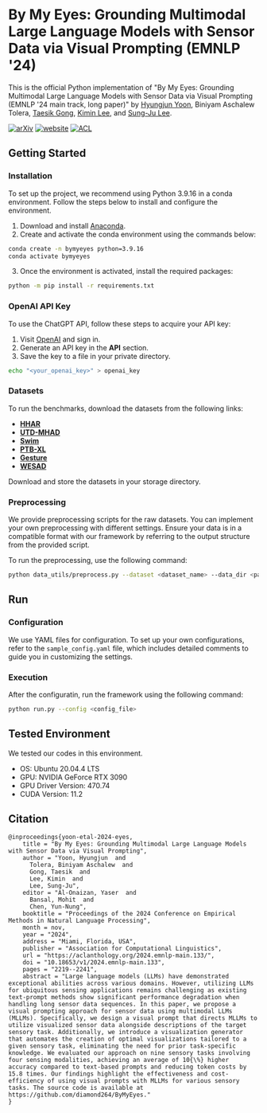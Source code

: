 # By My Eyes: Grounding Multimodal Large Language Models with Sensor Data via Visual Prompting (EMNLP '24)
This is the official Python implementation of "By My Eyes: Grounding Multimodal Large Language Models with Sensor Data via Visual Prompting (EMNLP '24 main track, long paper)" by 
[Hyungjun Yoon](https://hjyoon.com/), 
Biniyam Aschalew Tolera, 
[Taesik Gong](https://taesikgong.com/), 
[Kimin Lee](https://sites.google.com/view/kiminlee), and 
[Sung-Ju Lee](https://sites.google.com/site/wewantsj/).

[![arXiv](https://img.shields.io/badge/arXiv-2407.10385-b31b1b.svg)](https://arxiv.org/abs/2407.10385) [![website](https://img.shields.io/badge/website-f9dc08.svg)](https://nmsl.kaist.ac.kr/projects/bymyeyes/) [![ACL](https://img.shields.io/badge/ACLAnthology-ed1c24.svg)](https://aclanthology.org/2024.emnlp-main.133/)

## Getting Started

### Installation

To set up the project, we recommend using Python 3.9.16 in a conda environment.
Follow the steps below to install and configure the environment.

1. Download and install [Anaconda](https://www.anaconda.com/).
2. Create and activate the conda environment using the commands below:

```bash
conda create -n bymyeyes python=3.9.16
conda activate bymyeyes
```

3. Once the environment is activated, install the required packages:

```bash
python -m pip install -r requirements.txt
```

### OpenAI API Key

To use the ChatGPT API, follow these steps to acquire your API key:

1. Visit [OpenAI](https://platform.openai.com/) and sign in.
2. Generate an API key in the **API** section.
3. Save the key to a file in your private directory.

```bash
echo "<your_openai_key>" > openai_key
```

### Datasets

To run the benchmarks, download the datasets from the following links:

- **[HHAR](https://archive.ics.uci.edu/dataset/344/heterogeneity+activity+recognition)**
- **[UTD-MHAD](https://personal.utdallas.edu/~kehtar/UTD-MHAD.html)**
- **[Swim](https://github.com/brunnergino/swimming-recognition-lap-counting)**
- **[PTB-XL](https://physionet.org/content/ptb-xl/1.0.3/)**
- **[Gesture](https://data.mendeley.com/datasets/ckwc76xr2z/2)**
- **[WESAD](https://archive.ics.uci.edu/dataset/465/wesad+wearable+stress+and+affect+detection)**

Download and store the datasets in your storage directory.

### Preprocessing

We provide preprocessing scripts for the raw datasets. You can implement your own preprocessing with different settings. Ensure your data is in a compatible format with our framework by referring to the output structure from the provided script.

To run the preprocessing, use the following command:

```bash
python data_utils/preprocess.py --dataset <dataset_name> --data_dir <path_to_raw_data_directory> --out_dir <path_to_processed_data_directory>
```

## Run

### Configuration

We use YAML files for configuration. To set up your own configurations, refer to the `sample_config.yaml` file, which includes detailed comments to guide you in customizing the settings.

### Execution

After the configuratin, run the framework using the following command:

```bash
python run.py --config <config_file>
```

## Tested Environment

We tested our codes in this environment.

- OS: Ubuntu 20.04.4 LTS
- GPU: NVIDIA GeForce RTX 3090
- GPU Driver Version: 470.74
- CUDA Version: 11.2

## Citation

```
@inproceedings{yoon-etal-2024-eyes,
    title = "By My Eyes: Grounding Multimodal Large Language Models with Sensor Data via Visual Prompting",
    author = "Yoon, Hyungjun  and
      Tolera, Biniyam Aschalew  and
      Gong, Taesik  and
      Lee, Kimin  and
      Lee, Sung-Ju",
    editor = "Al-Onaizan, Yaser  and
      Bansal, Mohit  and
      Chen, Yun-Nung",
    booktitle = "Proceedings of the 2024 Conference on Empirical Methods in Natural Language Processing",
    month = nov,
    year = "2024",
    address = "Miami, Florida, USA",
    publisher = "Association for Computational Linguistics",
    url = "https://aclanthology.org/2024.emnlp-main.133/",
    doi = "10.18653/v1/2024.emnlp-main.133",
    pages = "2219--2241",
    abstract = "Large language models (LLMs) have demonstrated exceptional abilities across various domains. However, utilizing LLMs for ubiquitous sensing applications remains challenging as existing text-prompt methods show significant performance degradation when handling long sensor data sequences. In this paper, we propose a visual prompting approach for sensor data using multimodal LLMs (MLLMs). Specifically, we design a visual prompt that directs MLLMs to utilize visualized sensor data alongside descriptions of the target sensory task. Additionally, we introduce a visualization generator that automates the creation of optimal visualizations tailored to a given sensory task, eliminating the need for prior task-specific knowledge. We evaluated our approach on nine sensory tasks involving four sensing modalities, achieving an average of 10{\%} higher accuracy compared to text-based prompts and reducing token costs by 15.8 times. Our findings highlight the effectiveness and cost-efficiency of using visual prompts with MLLMs for various sensory tasks. The source code is available at https://github.com/diamond264/ByMyEyes."
}
```
